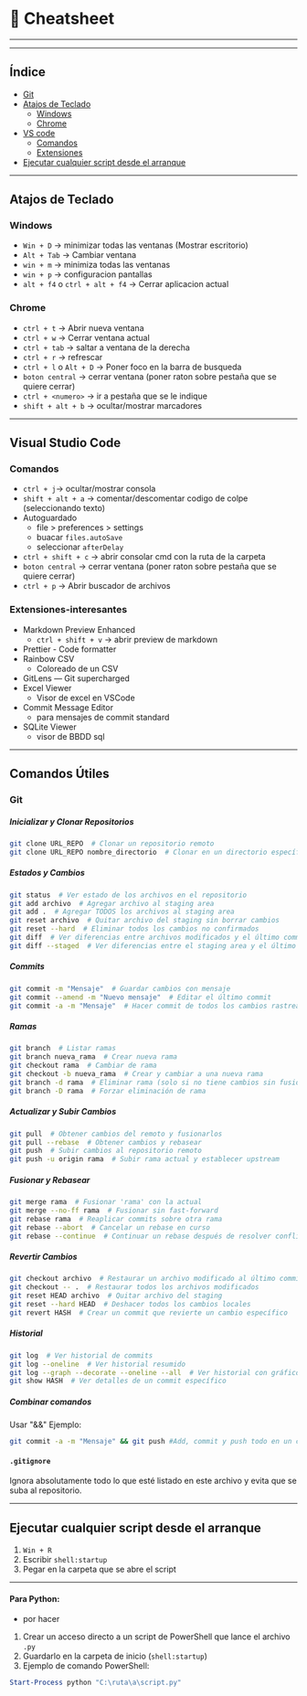 # 📝 Cheatsheet
---
---
## Índice
- [Git](#git)
- [Atajos de Teclado](#atajos-de-teclado)
  - [Windows](#windows)
  - [Chrome](#Chrome)
- [VS code](#visual-Studio-Code)
    - [Comandos](#Comandos)
    - [Extensiones](#Extensiones-interesantes)
- [Ejecutar cualquier script desde el arranque](#ejecutar-cualquier-script-desde-el-arranque)

---

## Atajos de Teclado
### Windows
- `Win + D` → minimizar todas las ventanas (Mostrar escritorio)
- `Alt + Tab` → Cambiar ventana 
- `win + m` → minimiza todas las ventanas
- `win + p` → configuracion pantallas
- `alt + f4` o `ctrl + alt + f4` → Cerrar aplicacion actual 


### Chrome
- `ctrl + t` → Abrir nueva ventana
- `ctrl + w` → Cerrar ventana actual
- `ctrl + tab` → saltar a ventana de la derecha
- `ctrl + r` → refrescar
- `ctrl + l` o `Alt + D` → Poner foco en la barra de busqueda
- `boton central` → cerrar ventana (poner raton sobre pestaña que se quiere cerrar)
- `ctrl + <numero>` → ir a pestaña que se le indique
- `shift + alt + b` → ocultar/mostrar marcadores

---

## Visual Studio Code
### Comandos
  - `ctrl + j`→ ocultar/mostrar consola
  - `shift + alt + a` → comentar/descomentar codigo de colpe (seleccionando texto)
  - Autoguardado 
    - file > preferences > settings
    - buacar `files.autoSave`
    - seleccionar `afterDelay`
  - `ctrl + shift + c` → abrir consolar cmd con la ruta de la carpeta 
  - `boton central` → cerrar ventana (poner raton sobre pestaña que se quiere cerrar)
  - `ctrl + p` → Abrir buscador de archivos

### Extensiones-interesantes
  - Markdown Preview Enhanced 
    - `ctrl + shift + v` → abrir preview de markdown
  - Prettier - Code formatter 
  - Rainbow CSV 
    - Coloreado de un CSV
  - GitLens — Git supercharged
  - Excel Viewer 
    - Visor de excel en VSCode
  - Commit Message Editor
    - para mensajes de commit standard
  - SQLite Viewer 
    - visor de BBDD sql

---

## Comandos Útiles
### Git
##### Inicializar y Clonar Repositorios
```sh
git clone URL_REPO  # Clonar un repositorio remoto
git clone URL_REPO nombre_directorio  # Clonar en un directorio específico
```
##### Estados y Cambios
```sh
git status  # Ver estado de los archivos en el repositorio
git add archivo  # Agregar archivo al staging area
git add .  # Agregar TODOS los archivos al staging area
git reset archivo  # Quitar archivo del staging sin borrar cambios
git reset --hard  # Eliminar todos los cambios no confirmados
git diff  # Ver diferencias entre archivos modificados y el último commit
git diff --staged  # Ver diferencias entre el staging area y el último commit
```
##### Commits
```sh
git commit -m "Mensaje"  # Guardar cambios con mensaje
git commit --amend -m "Nuevo mensaje"  # Editar el último commit
git commit -a -m "Mensaje"  # Hacer commit de todos los cambios rastreados
```
##### Ramas
```sh
git branch  # Listar ramas
git branch nueva_rama  # Crear nueva rama
git checkout rama  # Cambiar de rama
git checkout -b nueva_rama  # Crear y cambiar a una nueva rama
git branch -d rama  # Eliminar rama (solo si no tiene cambios sin fusionar)
git branch -D rama  # Forzar eliminación de rama
```
##### Actualizar y Subir Cambios
```sh
git pull  # Obtener cambios del remoto y fusionarlos
git pull --rebase  # Obtener cambios y rebasear
git push  # Subir cambios al repositorio remoto
git push -u origin rama  # Subir rama actual y establecer upstream
```
##### Fusionar y Rebasear
```sh
git merge rama  # Fusionar 'rama' con la actual
git merge --no-ff rama  # Fusionar sin fast-forward
git rebase rama  # Reaplicar commits sobre otra rama
git rebase --abort  # Cancelar un rebase en curso
git rebase --continue  # Continuar un rebase después de resolver conflictos
```
##### Revertir Cambios
```sh
git checkout archivo  # Restaurar un archivo modificado al último commit
git checkout -- .  # Restaurar todos los archivos modificados
git reset HEAD archivo  # Quitar archivo del staging
git reset --hard HEAD  # Deshacer todos los cambios locales
git revert HASH  # Crear un commit que revierte un cambio específico
```
##### Historial
```sh
git log  # Ver historial de commits
git log --oneline  # Ver historial resumido
git log --graph --decorate --oneline --all  # Ver historial con gráfico de ramas
git show HASH  # Ver detalles de un commit específico
```
##### Combinar comandos
Usar "&&"
Ejemplo:
```sh
git commit -a -m "Mensaje" && git push #Add, commit y push todo en un comando
```

#### `.gitignore`
Ignora absolutamente todo lo que esté listado en este archivo y evita que se suba al repositorio.

---

## Ejecutar cualquier script desde el arranque
1. `Win + R`
2. Escribir `shell:startup`
3. Pegar en la carpeta que se abre el script
---
#### Para Python:
  - por hacer
1. Crear un acceso directo a un script de PowerShell que lance el archivo `.py`
2. Guardarlo en la carpeta de inicio (`shell:startup`)
3. Ejemplo de comando PowerShell:
```powershell
Start-Process python "C:\ruta\a\script.py"
```